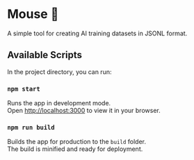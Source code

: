 # Mouse 🐁

A simple tool for creating AI training datasets in JSONL format.

## Available Scripts

In the project directory, you can run:

### `npm start`

Runs the app in development mode.\
Open [http://localhost:3000](http://localhost:3000) to view it in your browser.

### `npm run build`

Builds the app for production to the `build` folder.\
The build is minified and ready for deployment.
